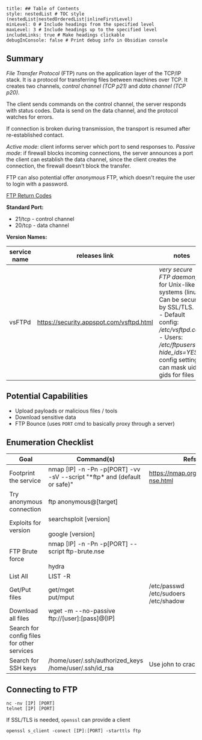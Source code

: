 ```table-of-contents
title: ## Table of Contents
style: nestedList # TOC style (nestedList|nestedOrderedList|inlineFirstLevel)
minLevel: 0 # Include headings from the specified level
maxLevel: 3 # Include headings up to the specified level
includeLinks: true # Make headings clickable
debugInConsole: false # Print debug info in Obsidian console
```

## Summary
*File Transfer Protocol* (FTP) runs on the application layer of the TCP/IP stack. It is a protocol for transferring files between machines over TCP. It creates two channels, *control channel (TCP p21)* and *data channel (TCP p20)*.

The client sends commands on the control channel, the server responds with status codes.
Data is send on the data channel, and the protocol watches for errors.

If connection is broken during transmission, the transport is resumed after re-established contact.

*Active mode*: client informs server which port to send responses to.
*Passive mode*: if firewall blocks incoming connections, the server announces a port the client can establish the data channel, since the client creates the connection, the firewall doesn't block the transfer.

FTP can also potential offer *anonymous* FTP, which doesn't require the user to login with a password.

[FTP Return Codes](https://en.wikipedia.org/wiki/List_of_FTP_server_return_codes)

**Standard Port:** 
- 21/tcp - control channel
- 20/tcp - data channel

**Version Names:** 

| service name | releases link                            | notes                                                                                                                                                                                                                  |
| ------------ | ---------------------------------------- | ---------------------------------------------------------------------------------------------------------------------------------------------------------------------------------------------------------------------- |
| vsFTPd       | https://security.appspot.com/vsftpd.html | *very secure FTP daemon*, for Unix-like systems (linux). Can be secured by SSL/TLS.<br>- Default config: */etc/vsftpd.conf*<br>- Users: */etc/ftpusers*<br>*hide_ids=YES* config setting can mask uid & gids for files |
## Potential Capabilities
- Upload payloads or malicious files / tools
- Download sensitive data
- FTP Bounce (uses `PORT` cmd to basically proxy through a server)
## Enumeration Checklist

| Goal                                       | Command(s)                                                                 | Refs                                       |
| ------------------------------------------ | -------------------------------------------------------------------------- | ------------------------------------------ |
| Footprint the service                      | nmap [IP] -n -Pn -p[PORT] -vv -sV --script "\*ftp\* and (default or safe)" | https://nmap.org/book/man-nse.html         |
| Try anonymous connection                   | ftp anonymous@[target]                                                     |                                            |
| Exploits for version                       | searchsploit [version]<br><br>google [version]                             |                                            |
| FTP Brute force                            | nmap [IP] -n -Pn -p[PORT] --script ftp-brute.nse<br><br>hydra              |                                            |
| List All                                   | LIST -R                                                                    |                                            |
| Get/Put files                              | get/mget<br>put/mput                                                       | /etc/passwd<br>/etc/sudoers<br>/etc/shadow |
| Download all files                         | wget -m --no-passive ftp://[user]:[pass]@[IP]                              |                                            |
| Search for config files for other services |                                                                            |                                            |
| Search for SSH keys                        | /home/user/.ssh/authorized_keys<br>/home/user/.ssh/id_rsa                  | Use john to crack keys?                    |
## Connecting to FTP
```shell
nc -nv [IP] [PORT]
telnet [IP] [PORT]
```
If SSL/TLS is needed, `openssl` can provide a client
```shell
openssl s_client -conect [IP]:[PORT] -starttls ftp
```

